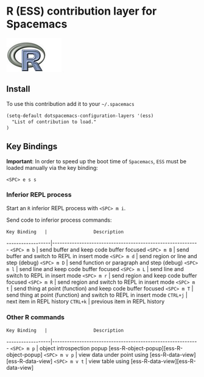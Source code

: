 # R (ESS) contribution layer for Spacemacs

![logo](r.jpg)

## Install

To use this contribution add it to your `~/.spacemacs`

```elisp
(setq-default dotspacemacs-configuration-layers '(ess)
  "List of contribution to load."
)
```

## Key Bindings

**Important**:
In order to speed up the boot time of `Spacemacs`, `ESS` must be loaded
manually via the key binding:

    <SPC> e s s

### Inferior REPL process

Start an `R` inferior REPL process with `<SPC> m i`.

Send code to inferior process commands:

    Key Binding   |                 Description
------------------|------------------------------------------------------------
`<SPC> m b`       | send buffer and keep code buffer focused
`<SPC> m B`       | send buffer and switch to REPL in insert mode
`<SPC> m d`       | send region or line and step (debug)
`<SPC> m D`       | send function or paragraph and step (debug)
`<SPC> m l`       | send line and keep code buffer focused
`<SPC> m L`       | send line and switch to REPL in insert mode
`<SPC> m r`       | send region and keep code buffer focused
`<SPC> m R`       | send region and switch to REPL in insert mode
`<SPC> m t`       | send thing at point (function) and keep code buffer focused
`<SPC> m T`       | send thing at point (function) and switch to REPL in insert mode
`CTRL+j`          | next item in REPL history
`CTRL+k`          | previous item in REPL history

### Other R commands

    Key Binding   |                 Description
------------------|------------------------------------------------------------
`<SPC> m p`       | object introspection popup [ess-R-object-popup][ess-R-object-popup]
`<SPC> m v p`     | view data under point using [ess-R-data-view][ess-R-data-view] 
`<SPC> m v t`     | view table using [ess-R-data-view][ess-R-data-view] 
